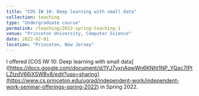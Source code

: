 ```yaml
---
title: "COS IW 10: Deep learning with small data"
collection: teaching
type: "Undergraduate course"
permalink: /teaching/2022-spring-teaching-1
venue: "Princeton University, Computer Science"
date: 2022-02-01
location: "Princeton, New Jersey"
---
```


I offered [COS IW 10: Deep learning with small data]([https://docs.google.com/document/d/1YJ7yxnAqwWn6KNht1NP_YQac7lPtLZtzdV66jXSWBy8/edit?usp=sharing](https://www.cs.princeton.edu/ugrad/independent-work/independent-work-seminar-offerings-spring-2022) in Spring 2022. 
